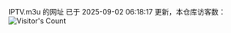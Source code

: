 IPTV.m3u 的网址 已于 2025-09-02 06:18:17 更新，本仓库访客数：![Visitor's Count](https://profile-counter.glitch.me/hero1898_tv/count.svg)
